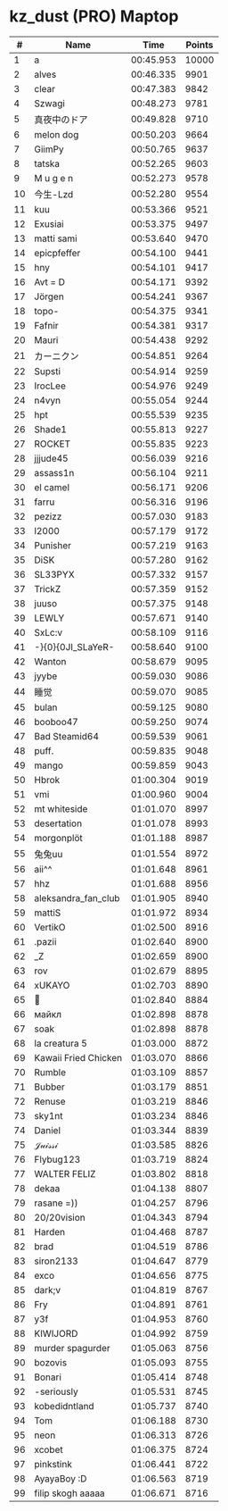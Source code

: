 # kz_dust (PRO) Maptop

|  # | Name | Time | Points |
|-------------- | -------------- | -------------- | -------------- | 
| 1 | a | 00:45.953 | 10000 | 
| 2 | alves | 00:46.335 | 9901 | 
| 3 | clear | 00:47.383 | 9842 | 
| 4 | Szwagi | 00:48.273 | 9781 | 
| 5 | 真夜中のドア | 00:49.828 | 9710 | 
| 6 | melon dog | 00:50.203 | 9664 | 
| 7 | GiimPy | 00:50.765 | 9637 | 
| 8 | tatska | 00:52.265 | 9603 | 
| 9 | M u g e n | 00:52.273 | 9578 | 
| 10 | 今生-Lzd | 00:52.280 | 9554 | 
| 11 | kuu | 00:53.366 | 9521 | 
| 12 | Exusiai | 00:53.375 | 9497 | 
| 13 | matti sami | 00:53.640 | 9470 | 
| 14 | epicpfeffer | 00:54.100 | 9441 | 
| 15 | hny | 00:54.101 | 9417 | 
| 16 | Avt = D | 00:54.171 | 9392 | 
| 17 | Jörgen | 00:54.241 | 9367 | 
| 18 | topo- | 00:54.375 | 9341 | 
| 19 | Fafnir | 00:54.381 | 9317 | 
| 20 | Mauri | 00:54.438 | 9292 | 
| 21 | カーニクン | 00:54.851 | 9264 | 
| 22 | Supsti | 00:54.914 | 9259 | 
| 23 | IrocLee | 00:54.976 | 9249 | 
| 24 | n4vyn | 00:55.054 | 9244 | 
| 25 | hpt | 00:55.539 | 9235 | 
| 26 | Shade1 | 00:55.813 | 9227 | 
| 27 | ROCKET | 00:55.835 | 9223 | 
| 28 | jjjude45 | 00:56.039 | 9216 | 
| 29 | assass1n | 00:56.104 | 9211 | 
| 30 | el camel | 00:56.171 | 9206 | 
| 31 | farru | 00:56.316 | 9196 | 
| 32 | pezizz | 00:57.030 | 9183 | 
| 33 | l2000 | 00:57.179 | 9172 | 
| 34 | Punisher | 00:57.219 | 9163 | 
| 35 | DiSK | 00:57.280 | 9162 | 
| 36 | SL33PYX | 00:57.332 | 9157 | 
| 37 | TrickZ | 00:57.359 | 9152 | 
| 38 | juuso | 00:57.375 | 9148 | 
| 39 | LEWLY | 00:57.671 | 9140 | 
| 40 | SxLc:v | 00:58.109 | 9116 | 
| 41 | -}{0}{0JI_SLaYeR- | 00:58.640 | 9100 | 
| 42 | Wanton | 00:58.679 | 9095 | 
| 43 | jyybe | 00:59.030 | 9086 | 
| 44 | 睡觉 | 00:59.070 | 9085 | 
| 45 | bulan | 00:59.125 | 9080 | 
| 46 | booboo47 | 00:59.250 | 9074 | 
| 47 | Bad Steamid64 | 00:59.539 | 9061 | 
| 48 | puff. | 00:59.835 | 9048 | 
| 49 | mango | 00:59.859 | 9043 | 
| 50 | Hbrok | 01:00.304 | 9019 | 
| 51 | vmi | 01:00.960 | 9004 | 
| 52 | mt whiteside | 01:01.070 | 8997 | 
| 53 | desertation | 01:01.078 | 8993 | 
| 54 | morgonplöt | 01:01.188 | 8987 | 
| 55 | 兔兔uu | 01:01.554 | 8972 | 
| 56 | aii^^ | 01:01.648 | 8961 | 
| 57 | hhz | 01:01.688 | 8956 | 
| 58 | aleksandra_fan_club | 01:01.905 | 8940 | 
| 59 | mattiS | 01:01.972 | 8934 | 
| 60 | VertikO | 01:02.500 | 8916 | 
| 61 | .pazii | 01:02.640 | 8900 | 
| 62 | _Z | 01:02.659 | 8900 | 
| 63 | rov | 01:02.679 | 8895 | 
| 64 | xUKAYO | 01:02.703 | 8890 | 
| 65 | ᲼ | 01:02.840 | 8884 | 
| 66 | майкл | 01:02.898 | 8878 | 
| 67 | soak | 01:02.898 | 8878 | 
| 68 | la creatura 5 | 01:03.000 | 8872 | 
| 69 | Kawaii Fried Chicken | 01:03.070 | 8866 | 
| 70 | Rumble | 01:03.109 | 8857 | 
| 71 | Bubber | 01:03.179 | 8851 | 
| 72 | Renuse | 01:03.219 | 8846 | 
| 73 | sky1nt | 01:03.234 | 8846 | 
| 74 | Daniel | 01:03.344 | 8839 | 
| 75 | 𝒥𝓊𝒾𝓈𝓈𝒾 | 01:03.585 | 8826 | 
| 76 | Flybug123 | 01:03.719 | 8824 | 
| 77 | WALTER FELIZ | 01:03.802 | 8818 | 
| 78 | dekaa | 01:04.138 | 8807 | 
| 79 | rasane =)) | 01:04.257 | 8796 | 
| 80 | 20/20vision | 01:04.343 | 8794 | 
| 81 | Harden | 01:04.468 | 8787 | 
| 82 | brad | 01:04.519 | 8786 | 
| 83 | siron2133 | 01:04.647 | 8779 | 
| 84 | exco | 01:04.656 | 8775 | 
| 85 | dark;v | 01:04.819 | 8767 | 
| 86 | Fry | 01:04.891 | 8761 | 
| 87 | y3f | 01:04.953 | 8760 | 
| 88 | KIWIJORD | 01:04.992 | 8759 | 
| 89 | murder spagurder | 01:05.063 | 8756 | 
| 90 | bozovis | 01:05.093 | 8755 | 
| 91 | Bonari | 01:05.414 | 8748 | 
| 92 | -seriously | 01:05.531 | 8745 | 
| 93 | kobedidntland | 01:05.737 | 8740 | 
| 94 | Tom | 01:06.188 | 8730 | 
| 95 | neon | 01:06.313 | 8726 | 
| 96 | xcobet | 01:06.375 | 8724 | 
| 97 | pinkstink | 01:06.441 | 8722 | 
| 98 | AyayaBoy :D | 01:06.563 | 8719 | 
| 99 | filip skogh aaaaa | 01:06.671 | 8716 | 

